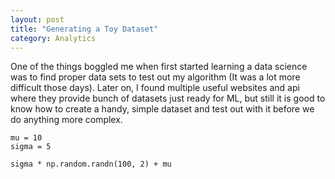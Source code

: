 ```yaml
--- 
layout: post
title: "Generating a Toy Dataset" 
category: Analytics 
---
```


One of the things boggled me when first started learning a data science was to find proper data sets to test out my algorithm (It was a lot more difficult those days).
Later on, I found multiple useful websites and api where they provide bunch of datasets just ready for ML, but still it is good to know how to create a handy, simple dataset and test out with it before we do anything more complex.




```
mu = 10
sigma = 5

sigma * np.random.randn(100, 2) + mu
```
